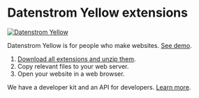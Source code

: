 Datenstrom Yellow extensions
============================
[![Datenstrom Yellow](https://raw.githubusercontent.com/datenstrom/yellow-developers/master/media/images/datenstrom-yellow-en.jpg)](https://datenstrom.se/yellow/)

Datenstrom Yellow is for people who make websites. [See demo](https://developers.datenstrom.se/).

1. [Download all extensions and unzip them](https://github.com/datenstrom/yellow-extensions/archive/master.zip).  
2. Copy relevant files to your web server.  
3. Open your website in a web browser.

We have a developer kit and an API for developers. [Learn more](https://developers.datenstrom.se/help/).
